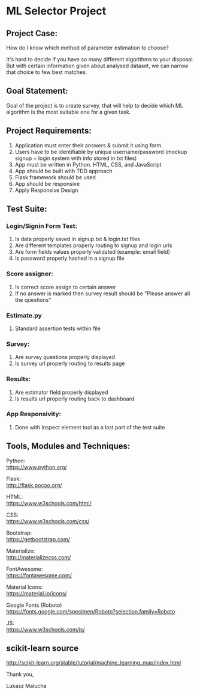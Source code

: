 # ML Selector Project

## Project Case:

How do I know which method of parameter estimation to choose? <br>

It's hard to decide if you have so many different algorithms to your disposal. But with certain information given about analysed dataset, we can narrow that choice to few best matches.


## Goal Statement:
Goal of the project is to create survey, that will help to decide which ML algorithm is the most suitable one for a given task.

## Project Requirements:
1.	Application must enter their answers & submit it using form.
2.	Users have to be identifiable by unique username/password (mockup signup + login system with info stored in txt files)
3.	App must be written in Python. HTML, CSS, and JavaScript
4.	App should be built with TDD approach
5.	Flask framework should be used 
6.	App should be responsive
7.	Apply Responsive Design


## Test Suite:

### Login/Signin Form Test:
1. Is data properly saved in signup.txt & login.txt files
2. Are different templates properly routing to signup and login urls
3. Are form fields values properly validated (example: email field)
4. Is password properly hashed in a signup file

### Score assigner:
1. Is correct score assign to certain answer
2. If no answer is marked then survey result should be "Please answer all the questions"

### Estimate.py
1. Standard assertion tests within file 

### Survey:
1. Are survey questions properly displayed
2. Is survey url properly routing to results page

### Results:
1. Are estimator field properly displayed
2. Is results url properly routing back to dashboard 

### App Responsivity: 

1. Done with Inspect element tool as a last part of the test suite




## Tools, Modules and Techniques:

Python:<br>
https://www.python.org/

Flask:<br>
http://flask.pocoo.org/

HTML:<br>
https://www.w3schools.com/html/

CSS:<br>
https://www.w3schools.com/css/

Bootstrap:<br>
https://getbootstrap.com/

Materialize:<br>
http://materializecss.com/

FontAwesome:<br>
https://fontawesome.com/

Material Icons:<br>
https://material.io/icons/

Google Fonts (Roboto)<br>
https://fonts.google.com/specimen/Roboto?selection.family=Roboto

JS:<br>
https://www.w3schools.com/js/

## scikit-learn source

http://scikit-learn.org/stable/tutorial/machine_learning_map/index.html


Thank you,

Lukasz Malucha